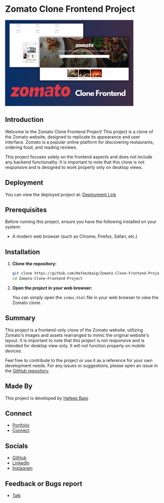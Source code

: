 # Zomato Clone Frontend Project

![Descriptive Alt Text](./images/zomato-clone-frontend-project-1.png "Gemini Clone Project")

## Introduction

Welcome to the Zomato Clone Frontend Project! This project is a clone of the Zomato website, designed to replicate its appearance and user interface. Zomato is a popular online platform for discovering restaurants, ordering food, and reading reviews.

This project focuses solely on the frontend aspects and does not include any backend functionality. It is important to note that this clone is not responsive and is designed to work properly only on desktop views.

## Deployment

You can view the deployed project at: [Deployment Link](https://zomato-clone-frontend-project.hafeezbaig.in/)

## Prerequisites

Before running this project, ensure you have the following installed on your system:

- A modern web browser (such as Chrome, Firefox, Safari, etc.)

## Installation

1. **Clone the repository:**

   ```bash
   git clone https://github.com/Hafeezbaig/Zomato-Clone-Frontend-Project.git
   cd Zomato-Clone-Frontend-Project
   ```

2. **Open the project in your web browser:**

   You can simply open the `index.html` file in your web browser to view the Zomato clone.

## Summary

This project is a frontend-only clone of the Zomato website, utilizing Zomato's images and assets rearranged to mimic the original website's layout. It is important to note that this project is not responsive and is intended for desktop view only. It will not function properly on mobile devices.

Feel free to contribute to the project or use it as a reference for your own development needs. For any issues or suggestions, please open an issue in the [GitHub repository](https://github.com/Hafeezbaig/Zomato-Clone-Frontend-Project/issues).

## Made By

This project is developed by [Hafeez Baig](https://www.hafeezbaig.in).

## Connect

- [Portfolio](https://www.hafeezbaig.in)
- [Connect](https://connect.hafeezbaig.in)

## Socials

- [GitHub](https://github.com/Hafeezbaig)
- [LinkedIn](https://www.linkedin.com/in/mohammed-abdul-hafeez-baig-52b21b209/)
- [Instagram](https://www.instagram.com/mohammed_hafeez_baig/)

## Feedback or Bugs report

- [Talk](https://talk.hafeezbaig.in)
